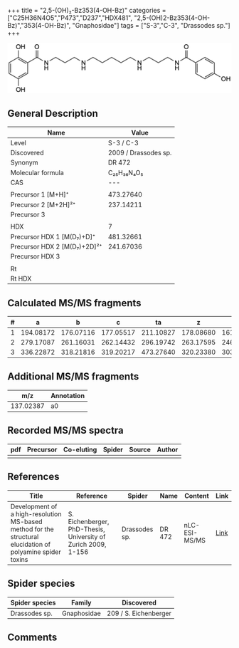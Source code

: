 +++
title = "2,5-(OH)₂-Bz353(4-OH-Bz)"
categories = ["C25H36N4O5","P473","D237","HDX481",
"2,5-(OH)2-Bz353(4-OH-Bz)","353(4-OH-Bz)",
"Gnaphosidae"]
tags = ["S-3","C-3",
"Drassodes sp."]
+++

![](/img/2-5-OH2-Bz353(4-OH-Bz).png)

## General Description

| Name                        | Value                |
|-----------------------------|----------------------|
| Level                       | S-3 / C-3            |
| Discovered                  | 2009 / Drassodes sp. |
| Synonym                     | DR 472               |
| Molecular formula           | C₂₅H₃₆N₄O₅           |
| CAS                         | ---                  |
|                             |                      |
| Precursor 1 [M+H]⁺          | 473.27640            |
| Precursor 2 [M+2H]²⁺        | 237.14211            |
| Precursor 3                 |                      |
|                             |                      |
| HDX                         | 7                    |
| Precursor HDX 1 [M(D₇)+D]⁺   | 481.32661            |
| Precursor HDX 2 [M(D₇)+2D]²⁺ | 241.67036            |
| Precursor HDX 3             |                      |
|                             |                      |
| Rt                          |                      |
| Rt HDX                      |                      |

## Calculated MS/MS fragments

| # | a         | b         | c         | ta        | z         | y         | tz        |
|---|-----------|-----------|-----------|-----------|-----------|-----------|-----------|
| 1 | 194.08172 | 176.07116 | 177.05517 | 211.10827 | 178.08680 | 161.06026 | 195.11335 |
| 2 | 279.17087 | 261.16031 | 262.14432 | 296.19742 | 263.17595 | 246.14941 | 280.20250 |
| 3 | 336.22872 | 318.21816 | 319.20217 | 473.27640 | 320.23380 | 303.20726 | 337.26035 |

## Additional MS/MS fragments

| m/z       | Annotation |
|-----------|------------|
| 137.02387 | a0         |

## Recorded MS/MS spectra

| pdf | Precursor | Co-eluting | Spider | Source | Author |
|-----|-----------|------------|--------|--------|--------|
|     |           |            |        |        |        |

## References

| Title                                                                                                      | Reference                                                     | Spider        | Name   | Content       | Link                                                               |
|------------------------------------------------------------------------------------------------------------|---------------------------------------------------------------|---------------|--------|---------------|--------------------------------------------------------------------|
| Development of a high-resolution MS-based method for the structural elucidation of polyamine spider toxins | S. Eichenberger, PhD-Thesis, University of Zurich 2009, 1-156 | Drassodes sp. | DR 472 | nLC-ESI-MS/MS | [Link](https://www.zora.uzh.ch/id/eprint/12787/1/Eichenberger.pdf) |

## Spider species

| Spider species | Family      | Discovered            |
|----------------|-------------|-----------------------|
| Drassodes sp.  | Gnaphosidae | 209 / S. Eichenberger |

## Comments